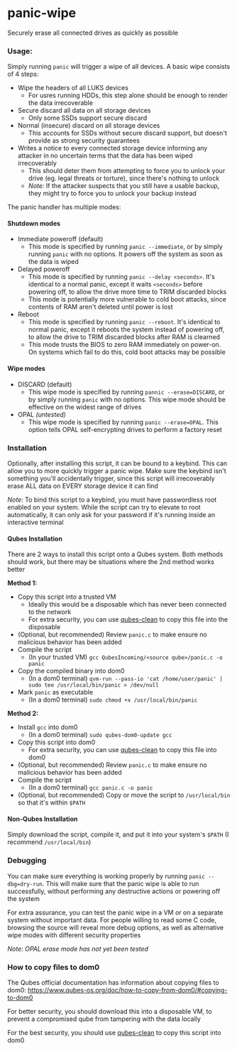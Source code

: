 # panic-wipe
Securely erase all connected drives as quickly as possible

### Usage:

Simply running `panic` will trigger a wipe of all devices. A basic wipe consists of 4 steps:

- Wipe the headers of all LUKS devices
	- For usres running HDDs, this step alone should be enough to render the data irrecoverable
- Secure discard all data on all storage devices
	- Only some SSDs support secure discard
- Normal (insecure) discard on all storage devices
	- This accounts for SSDs without secure discard support, but doesn't provide as strong security guarantees
- Writes a notice to every connected storage device informing any attacker in no uncertain terms that the data has been wiped irrecoverably
	- This should deter them from attempting to force you to unlock your drive (eg. legal threats or torture), since there's nothing to unlock
	- *Note:* If the attacker suspects that you still have a usable backup, they might try to force you to unlock your backup instead

The panic handler has multiple modes:

#### Shutdown modes

- Immediate poweroff (default)
	- This mode is specified by running `panic --immediate`, or by simply running `panic` with no options. It powers off the system as soon as the data is wiped
- Delayed poweroff
	- This mode is specified by running `panic --delay <seconds>`. It's identical to a normal panic, except it waits `<seconds>` before powering off, to allow the drive more time to TRIM discarded blocks
	- This mode is potentially more vulnerable to cold boot attacks, since contents of RAM aren't deleted until power is lost
- Reboot
	- This mode is specified by running `panic --reboot`. It's identical to normal panic, except it reboots the system instead of powering off, to allow the drive to TRIM discarded blocks after RAM is clearned
	- This mode trusts the BIOS to zero RAM immediately on power-on. On systems which fail to do this, cold boot attacks may be possible

#### Wipe modes

- DISCARD (default)
	- This wipe mode is specified by running `pannic --erase=DISCARD`, or by simply running `panic` with no options. This wipe mode should be effective on the widest range of drives
- OPAL *(untested)*
	- This wipe mode is specified by running `panic --erase=OPAL`. This option tells OPAL self-encrypting drives to perform a factory reset

### Installation

Optionally, after installing this script, it can be bound to a keybind. This can allow you to more quickly trigger a panic wipe. Make sure the keybind isn't something you'll accidentally trigger, since this script will irrecoverably erase ALL data on EVERY storage device it can find

*Note:* To bind this script to a keybind, you must have passwordless root enabled on your system. While the script can try to elevate to root automatically, it can only ask for your password if it's running inside an interactive terminal

#### Qubes Installation

There are 2 ways to install this script onto a Qubes system. Both methods should work, but there may be situations where the 2nd method works better

**Method 1:**

- Copy this script into a trusted VM
	- Ideally this would be a disposable which has never been connected to the network
	- For extra security, you can use [qubes-clean](https://github.com/NobodySpecial256/qubes-clean) to copy this file into the disposable
- (Optional, but recommended) Review `panic.c` to make ensure no malicious behavior has been added
- Compile the script
	- (In your trusted VM) `gcc QubesIncoming/<source qube>/panic.c -o panic`
- Copy the compiled binary into dom0
	- (In a dom0 terminal) `qvm-run --pass-io 'cat /home/user/panic' | sudo tee /usr/local/bin/panic > /dev/null`
- Mark `panic` as executable
	- (In a dom0 terminal) `sudo chmod +x /usr/local/bin/panic`

**Method 2:**

- Install `gcc` into dom0
	- (In a dom0 terminal) `sudo qubes-dom0-update gcc`
- Copy this script into dom0
	- For extra security, you can use [qubes-clean](https://github.com/NobodySpecial256/qubes-clean) to copy this file into dom0
- (Optional, but recommended) Review `panic.c` to make ensure no malicious behavior has been added
- Compile the script
	- (In a dom0 terminal) `gcc panic.c -o panic`
- (Optional, but recommended) Copy or move the script to `/usr/local/bin` so that it's within `$PATH`


#### Non-Qubes Installation

Simply download the script, compile it, and put it into your system's `$PATH` (I recommend `/usr/local/bin`)

### Debugging

You can make sure everything is working properly by running `panic --dbg=dry-run`. This will make sure that the panic wipe is able to run successfully, without performing any destructive actions or powering off the system

For extra assurance, you can test the panic wipe in a VM or on a separate system without important data. For people willing to read some C code, browsing the source will reveal more debug options, as well as alternative wipe modes with different security properties

*Note: OPAL erase mode has not yet been tested*

### How to copy files to dom0

The Qubes official documentation has information about copying files to dom0: https://www.qubes-os.org/doc/how-to-copy-from-dom0/#copying-to-dom0

For better security, you should download this into a disposable VM, to prevent a compromised qube from tampering with the data locally

For the best security, you should use [qubes-clean](https://github.com/NobodySpecial256/qubes-clean) to copy this script into dom0
